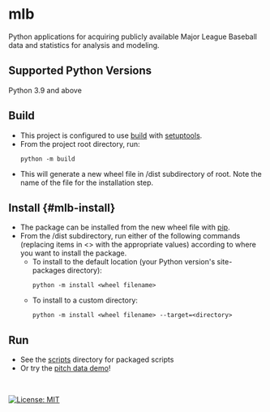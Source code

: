 # mlb

Python applications for acquiring publicly available Major League Baseball data and statistics for analysis and modeling.

## Supported Python Versions

Python 3.9 and above

## Build

- This project is configured to use [build](https://pypi.org/project/build/) with [setuptools](https://setuptools.pypa.io/en/latest/setuptools.html).
- From the project root directory, run:
    ```commandline
    python -m build
    ```
- This will generate a new wheel file in /dist subdirectory of root. Note the name of the file for the installation step.

## Install {#mlb-install}

- The package can be installed from the new wheel file with [pip](https://pypi.org/project/pip/).
- From the /dist subdirectory, run either of the following commands (replacing items in \<> with the appropriate 
values) according to where you want to install the package. 
  - To install to the default location (your Python version's site-packages directory): 
    ```commandline
    python -m install <wheel filename>
    ```
  - To install to a custom directory:
    ```commandline
    python -m install <wheel filename> --target=<directory>
    ```

## Run

- See the [scripts](https://github.com/leftyhook/mlb/blob/main/mlb/scripts) directory for packaged scripts
- Or try the [pitch data demo](https://github.com/leftyhook/mlb/blob/main/mlb/pitch_data_demo)!

&nbsp; 

[![License: MIT](https://img.shields.io/badge/License-MIT-yellow.svg)](https://github.com/leftyhook/mlb/blob/main/LICENSE.txt)